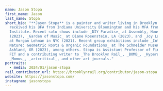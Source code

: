 ```yaml
---
name: Jason Stopa
first_name: Jason
last_name: Stopa
short_bio: "**Jason Stopa** is a painter and writer living in Brooklyn. He
  received his BFA from Indiana University Bloomington and his MFA from Pratt
  Institute. Recent solo shows include _DIY Paradise_ at Assembly, Houston, TX
  (2023), _Garden of Music_ at Diane Rosenstein, LA (2023), and _Joy Labyrinth_
  at Morgan Lehman in NYC (2021). Recent group exhibitions include _Intuitive
  Nature: Geometric Roots & Organic Foundations_ at The Schneider Museum,
  Ashland, OR (2023), among others. Stopa is Assistant Professor of Fine Arts at
  FIT and a contributing writer to _The Brooklyn Rail_, _BOMB_, _Hyperallergic_,
  _Momus_, _artcritical_, and other art journals."
portraits:
  - media: 2024/01/jason-stopa
rail_contributor_url: https://brooklynrail.org/contributor/jason-stopa
website: https://jasonstopa.com/
instagram: jasonstopa
---
```

